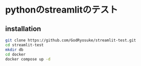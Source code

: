 # pythonのstreamlitのテスト
## installation
```bash
git clone https://github.com/GodRyosuke/streamlit-test.git
cd streamlit-test
mkdir db
cd docker
docker compose up -d
```
